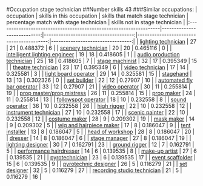 #Occupation stage technician
##Number skills 43
###Similar occupations:
| occupation                                                        |   skills in this occupation |   skills that match stage technician |   percentage match with stage technician |   skills not in stage technician |
|:------------------------------------------------------------------|----------------------------:|-------------------------------------:|-----------------------------------------:|---------------------------------:|
| [lighting technician](lighting_technician.md)                     |                          27 |                                   21 |                                 0.488372 |                                6 |
| [scenery technician](scenery_technician.md)                       |                          20 |                                   20 |                                 0.465116 |                                0 |
| [intelligent lighting engineer](intelligent_lighting_engineer.md) |                          19 |                                   18 |                                 0.418605 |                                1 |
| [audio production technician](audio_production_technician.md)     |                          25 |                                   18 |                                 0.418605 |                                7 |
| [stage machinist](stage_machinist.md)                             |                          32 |                                   17 |                                 0.395349 |                               15 |
| [theatre technician](theatre_technician.md)                       |                          23 |                                   17 |                                 0.395349 |                                6 |
| [video technician](video_technician.md)                           |                          17 |                                   14 |                                 0.325581 |                                3 |
| [light board operator](light_board_operator.md)                   |                          29 |                                   14 |                                 0.325581 |                               15 |
| [stagehand](stagehand.md)                                         |                          13 |                                   13 |                                 0.302326 |                                0 |
| [set builder](set_builder.md)                                     |                          22 |                                   12 |                                 0.27907  |                               10 |
| [automated fly bar operator](automated_fly_bar_operator.md)       |                          33 |                                   12 |                                 0.27907  |                               21 |
| [video operator](video_operator.md)                               |                          30 |                                   11 |                                 0.255814 |                               19 |
| [prop master/prop mistress](prop_master-prop_mistress.md)         |                          26 |                                   11 |                                 0.255814 |                               15 |
| [prop maker](prop_maker.md)                                       |                          24 |                                   11 |                                 0.255814 |                               13 |
| [followspot operator](followspot_operator.md)                     |                          18 |                                   10 |                                 0.232558 |                                8 |
| [sound operator](sound_operator.md)                               |                          36 |                                   10 |                                 0.232558 |                               26 |
| [high rigger](high_rigger.md)                                     |                          22 |                                   10 |                                 0.232558 |                               12 |
| [instrument technician](instrument_technician.md)                 |                          27 |                                   10 |                                 0.232558 |                               17 |
| [scenic painter](scenic_painter.md)                               |                          22 |                                   10 |                                 0.232558 |                               12 |
| [costume maker](costume_maker.md)                                 |                          28 |                                    9 |                                 0.209302 |                               19 |
| [mask maker](mask_maker.md)                                       |                          14 |                                    9 |                                 0.209302 |                                5 |
| [wig and hairpiece maker](wig_and_hairpiece_maker.md)             |                          17 |                                    8 |                                 0.186047 |                                9 |
| [tent installer](tent_installer.md)                               |                          13 |                                    8 |                                 0.186047 |                                5 |
| [head of workshop](head_of_workshop.md)                           |                          28 |                                    8 |                                 0.186047 |                               20 |
| [dresser](dresser.md)                                             |                          14 |                                    8 |                                 0.186047 |                                6 |
| [stage manager](stage_manager.md)                                 |                          27 |                                    8 |                                 0.186047 |                               19 |
| [lighting designer](lighting_designer.md)                         |                          30 |                                    7 |                                 0.162791 |                               23 |
| [ground rigger](ground_rigger.md)                                 |                          12 |                                    7 |                                 0.162791 |                                5 |
| [performance hairdresser](performance_hairdresser.md)             |                          14 |                                    6 |                                 0.139535 |                                8 |
| [make-up artist](make-up_artist.md)                               |                          27 |                                    6 |                                 0.139535 |                               21 |
| [pyrotechnician](pyrotechnician.md)                               |                          23 |                                    6 |                                 0.139535 |                               17 |
| [event scaffolder](event_scaffolder.md)                           |                          15 |                                    6 |                                 0.139535 |                                9 |
| [pyrotechnic designer](pyrotechnic_designer.md)                   |                          26 |                                    5 |                                 0.116279 |                               21 |
| [set designer](set_designer.md)                                   |                          32 |                                    5 |                                 0.116279 |                               27 |
| [recording studio technician](recording_studio_technician.md)     |                          21 |                                    5 |                                 0.116279 |                               16 |
